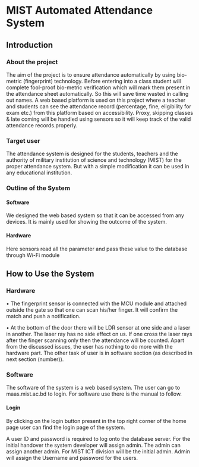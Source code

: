 # MIST Automated Attendance System

## Introduction
### About the project

The aim of the project is to ensure attendance automatically by using bio-metric (fingerprint) technology. Before entering into a class student will complete fool-proof bio-metric verification which will mark them present in the attendance sheet automatically. So this will save time wasted in calling out names. A web based platform is used on this project where a teacher and students can see the attendance record (percentage, fine, eligibility for exam etc.) from this platform based on accessibility. Proxy, skipping classes & late coming will be handled using sensors so it will keep track of the valid attendance records.properly.

### Target user
The attendance system is designed for the students, teachers and the authority of military
institution of science and technology (MIST) for the proper attendance system. But with a
simple modification it can be used in any educational institution.

### Outline of the System

#### Software
We designed the web based system so that it can be accessed from any devices. It is
mainly used for showing the outcome of the system.

#### Hardware
Here sensors read all the parameter and pass these value to the database through Wi-Fi
module

## How to Use the System
### Hardware

• The fingerprint sensor is connected with the MCU module and attached outside the gate
so that one can scan his/her finger. It will confirm the match and push a notification.

• At the bottom of the door there will be LDR sensor at one side and a laser in another.
The laser ray has no side effect on us. If one cross the laser rays after the finger scanning
only then the attendance will be counted.
Apart from the discussed issues, the user has nothing to do more with the hardware part.
The other task of user is in software section (as described in next section (number)).

### Software
The software of the system is a web based system. The user can go to maas.mist.ac.bd to login.
For software use there is the manual to follow.

#### Login
By clicking on the login button present in the top right corner of the home page user can find the login page of the system.

A user ID and password is required to log onto the database server.
For the initial handover the system developer will assign admin. The admin can assign another admin. For MIST ICT division will be the initial admin. Admin will assign the Username and password for the users.


